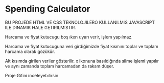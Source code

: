# Spending Calculator

BU PROJEDE HTML VE CSS TEKNOLOJILERO KULLANILMIS JAVASCRIPT ILE DINAMIK HALE GETIRILMISTIR.

Harcama ve fiyat kutucugu boş ıken uyarı verir, işlem yapılmaz.

Harcama ve fiyat kutucuguna veri girdiğimizde fiyat kısmını toplar ve toplam harcama olarak gözükür.

Alt kısımda girilen veriler gösterilir. 
x ikonuna basıldığında silme işlemi yapılır ve aynı zamanda toplam harcamadan da rakam düşer.

Proje Gifini inceleyebilirsin

[](/images/ezgif.com-video-to-gif%20(9).gif)